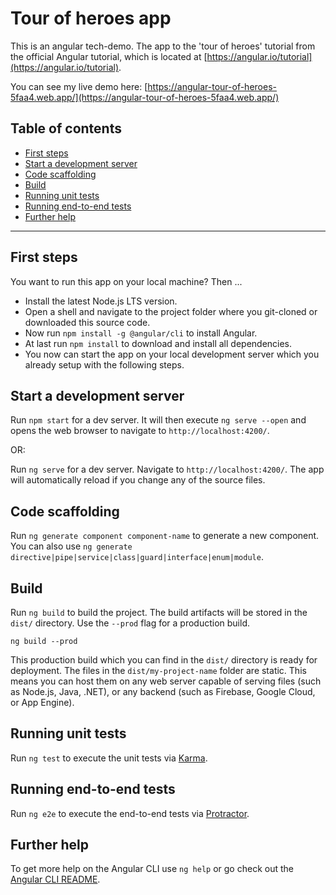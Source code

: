 # Tour of heroes app
This is an angular tech-demo.
The app to the 'tour of heroes' tutorial from the official Angular tutorial, which is located at [https://angular.io/tutorial](https://angular.io/tutorial).

You can see my live demo here: [https://angular-tour-of-heroes-5faa4.web.app/](https://angular-tour-of-heroes-5faa4.web.app/)

## Table of contents
- [First steps](#First-steps)
- [Start a development server](#Start-a-development-server)
- [Code scaffolding](#Code-scaffolding)
- [Build](#Build)
- [Running unit tests](#Running-unit-tests)
- [Running end-to-end tests](#Running-end-to-end-tests)
- [Further help](#Further-help)

---

## First steps
You want to run this app on your local machine? Then ...

- Install the latest Node.js LTS version.
- Open a shell and navigate to the project folder where you git-cloned or downloaded this source code.
- Now run `npm install -g @angular/cli` to install Angular.
- At last run `npm install` to download and install all dependencies.
- You now can start the app on your local development server which you already setup with the following steps.

## Start a development server
Run `npm start` for a dev server. It will then execute `ng serve --open` and opens the web browser to navigate to `http://localhost:4200/`.

OR:

Run `ng serve` for a dev server. Navigate to `http://localhost:4200/`. The app will automatically reload if you change any of the source files.

## Code scaffolding

Run `ng generate component component-name` to generate a new component. You can also use `ng generate directive|pipe|service|class|guard|interface|enum|module`.

## Build

Run `ng build` to build the project. The build artifacts will be stored in the `dist/` directory. Use the `--prod` flag for a production build.

~~~
ng build --prod
~~~

This production build which you can find in the `dist/` directory is ready for deployment. The files in the `dist/my-project-name` folder are static. This means you can host them on any web server capable of serving files (such as Node.js, Java, .NET), or any backend (such as Firebase, Google Cloud, or App Engine).

## Running unit tests

Run `ng test` to execute the unit tests via [Karma](https://karma-runner.github.io).

## Running end-to-end tests

Run `ng e2e` to execute the end-to-end tests via [Protractor](http://www.protractortest.org/).

## Further help

To get more help on the Angular CLI use `ng help` or go check out the [Angular CLI README](https://github.com/angular/angular-cli/blob/master/README.md).
